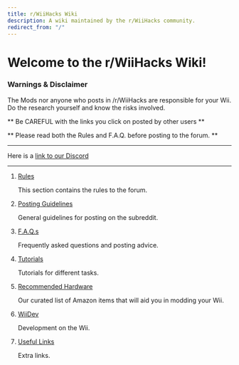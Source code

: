 ```yaml
---
title: r/WiiHacks Wiki
description: A wiki maintained by the r/WiiHacks community.
redirect_from: "/"
---
```


# Welcome to the r/WiiHacks Wiki!

### Warnings & Disclaimer

  The Mods nor anyone who posts in /r/WiiHacks are responsible for your Wii. Do the research yourself and know the risks involved.

  ** Be CAREFUL with the links you click on posted by other users **

  ** Please read both the Rules and F.A.Q. before posting to the forum. **

----

Here is a [link to our Discord](https://discord.gg/6fsXnTr)

----

1. [Rules](./rules/rules.md)

   This section contains the rules to the forum.

2. [Posting Guidelines](./rules/posting.md)

   General guidelines for posting on the subreddit.

3. [F.A.Q.s](./faqs/faqs.md)
 
   Frequently asked questions and posting advice.

4. [Tutorials](./tutorials/tutorials.md) 
    
   Tutorials for different tasks.

5. [Recommended Hardware](./amazon/amazon.md)

   Our curated list of Amazon items that will aid you in modding your Wii.

6. [WiiDev](./wiidev/wiidev.md) 
   
   Development on the Wii.

7. [Useful Links](./links/links.md)
   
   Extra links.

<script data-ad-client="ca-pub-4278079994159351" async src="https://pagead2.googlesyndication.com/pagead/js/adsbygoogle.js"></script>